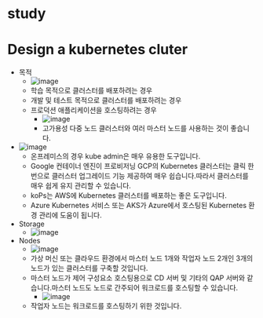 # study

# Design a kubernetes cluter
- 목적
  - ![image](https://user-images.githubusercontent.com/47103479/214866985-7169b3c1-5a00-410e-a379-0936d5019ed8.png)
  - 학습 목적으로 클러스터를 배포하려는 경우
  - 개발 및 테스트 목적으로 클러스터를 배포하려는 경우 
  - 프로덕션 애플리케이션을 호스팅하려는 경우 
    - ![image](https://user-images.githubusercontent.com/47103479/214867342-c294f137-1755-4e84-8bdd-ed641c934760.png)
    - 고가용성 다중 노드 클러스터와 여러 마스터 노드를 사용하는 것이 좋습니다.
- ![image](https://user-images.githubusercontent.com/47103479/214867812-883dd4e6-f105-4a5c-b47a-3a13577cf9ba.png)
  - 온프레미스의 경우 kube admin은 매우 유용한 도구입니다.
  - Google 컨테이너 엔진이 프로비저닝 GCP의 Kubernetes 클러스터는 클릭 한 번으로 클러스터 업그레이드 기능 제공하여 매우 쉽습니다.따라서 클러스터를 매우 쉽게 유지 관리할 수 있습니다.
  - koPs는 AWS에 Kubernetes 클러스터를 배포하는 좋은 도구입니다.
  - Azure Kubernetes 서비스 또는 AKS가 Azure에서 호스팅된 Kubernetes 환경 관리에 도움이 됩니다.
- Storage
  - ![image](https://user-images.githubusercontent.com/47103479/214867964-1e113334-91a3-4639-ab8a-8d5ea2fa731d.png)
- Nodes
  - ![image](https://user-images.githubusercontent.com/47103479/214868040-74e88629-ee9a-47f7-a3ec-8d2fc7b9c292.png)
  - 가상 머신 또는 클라우드 환경에서 마스터 노드 1개와 작업자 노드 2개인 3개의 노드가 있는 클러스터를 구축할 것입니다.
  - 마스터 노드가 제어 구성요소 호스팅용으로 CD 서버 및 기타의 QAP 서버와 같습니다.마스터 노드도 노드로 간주되어 워크로드를 호스팅할 수 있습니다.
    - ![image](https://user-images.githubusercontent.com/47103479/214868725-059d9c4b-a609-4630-8554-bd32de909c60.png)
  - 작업자 노드는 워크로드를 호스팅하기 위한 것입니다.
